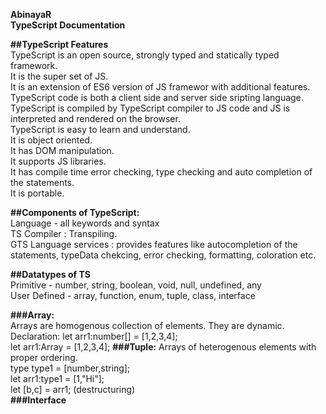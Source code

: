**AbinayaR  
TypeScript 
Documentation**  

**##TypeScript Features**   
TypeScript is an open source, strongly typed and statically typed framework.   
It is the super set of JS.   
It is an extension of ES6 version of JS framewor with additional features.     
TypeScript code is both a client side and server side sripting language.   
TypeScript is compiled by TypeScript compiler to JS code and JS is interpreted and rendered on the browser.   
TypeScript is easy to learn and understand.   
It is object oriented.   
It has DOM manipulation.   
It supports JS libraries.    
It has compile time error checking, type checking and auto completion of the statements.    
It is portable.   

**##Components of TypeScript:**   
Language - all keywords and syntax   
TS Compiler : Transpiling.   
GTS Language services : provides features like autocompletion of the statements, typeData chekcing, error checking, formatting, coloration etc.   

**##Datatypes of TS**    
Primitive - number, string, boolean, void, null, undefined, any    
User Defined - array, function, enum, tuple, class, interface    

**###Array:**    
Arrays are homogenous collection of elements. They are dynamic.    
Declaration: let arr1:number[] = [1,2,3,4];   
let arr1:Array<number> = [1,2,3,4]; 
**###Tuple:**
Arrays of heterogenous elements with proper ordering.    
type type1 = [number,string];   
let arr1:type1 = [1,"Hi"];   
let [b,c] = arr1; (destructuring)     
**###Interface**
